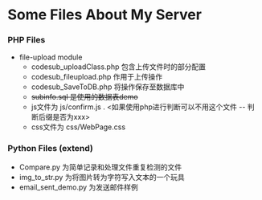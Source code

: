 # Some Files About My Server

### PHP Files
* file-upload module
  * codesub_uploadClass.php 包含上传文件时的部分配置
  * codesub_fileupload.php 作用于上传操作
  * codesub_SaveToDB.php 将操作保存至数据库中
  * <del>subinfo.sql 是使用的数据表demo </del>
  * js文件为 js/confirm.js . <如果使用php进行判断可以不用这个文件 -- 判断后缀是否为xxx>
  * css文件为 css/WebPage.css

### Python Files (extend)
* Compare.py 为简单记录和处理文件重复检测的文件
* img_to_str.py 为将图片转为字符写入文本的一个玩具
* email_sent_demo.py 为发送邮件样例
